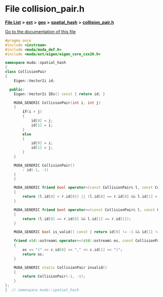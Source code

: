 

# File collision\_pair.h

[**File List**](files.md) **>** [**ext**](dir_dee31a662aa40cb7fc08cb07824f4a9a.md) **>** [**geo**](dir_e05e4ae50bce28830f3a7b1d7f2eeff2.md) **>** [**spatial\_hash**](dir_58b30d2a266b6e98a9cbea81c385691b.md) **>** [**collision\_pair.h**](collision__pair_8h.md)

[Go to the documentation of this file](collision__pair_8h.md)


```C++
#pragma once
#include <iostream>
#include <muda/muda_def.h>
#include <muda/ext/eigen/eigen_core_cxx20.h>

namespace muda::spatial_hash
{
class CollisionPair
{
    Eigen::Vector2i id;

  public:
    Eigen::Vector2i IDs() const { return id; }

    MUDA_GENERIC CollisionPair(int i, int j)
    {
        if(i > j)
        {
            id[0] = j;
            id[1] = i;
        }
        else
        {
            id[0] = i;
            id[1] = j;
        }
    }

    MUDA_GENERIC CollisionPair()
        : id(-1, -1)
    {
    }

    MUDA_GENERIC friend bool operator<(const CollisionPair& l, const CollisionPair& r)
    {
        return (l.id[0] < r.id[0]) || (l.id[0] == r.id[0] && l.id[1] < r.id[1]);
    }

    MUDA_GENERIC friend bool operator==(const CollisionPair& l, const CollisionPair& r)
    {
        return (l.id[0] == r.id[0] && l.id[1] == r.id[1]);
    }

    MUDA_GENERIC bool is_valid() const { return id[0] != -1 && id[1] != -1; }

    friend std::ostream& operator<<(std::ostream& os, const CollisionPair& c)
    {
        os << "(" << c.id[0] << "," << c.id[1] << ")";
        return os;
    }

    MUDA_GENERIC static CollisionPair invalid()
    {
        return CollisionPair(-1, -1);
    }
};
}  // namespace muda::spatial_hash
```



